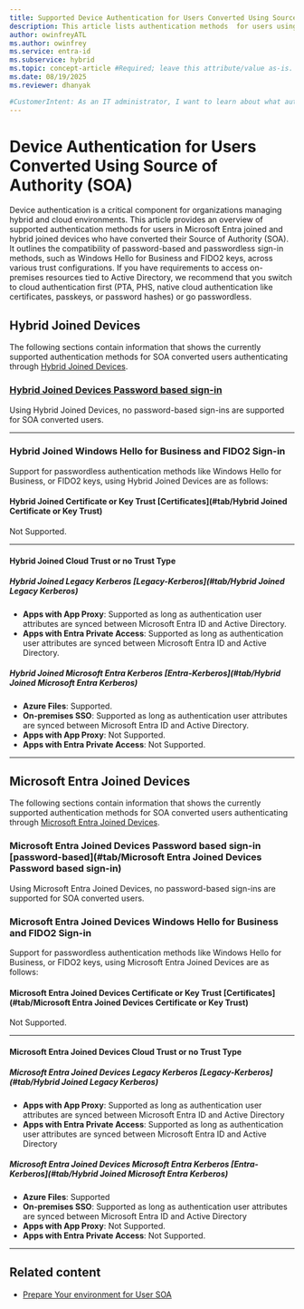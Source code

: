 ```yaml
---
title: Supported Device Authentication for Users Converted Using Source of Authority (SOA) 
description: This article lists authentication methods  for users using Microsoft Entra joined-devices, and information on if it supports users converted using Source of Authority.
author: owinfreyATL
ms.author: owinfrey
ms.service: entra-id
ms.subservice: hybrid
ms.topic: concept-article #Required; leave this attribute/value as-is.
ms.date: 08/19/2025
ms.reviewer: dhanyak

#CustomerIntent: As an IT administrator, I want to learn about what authentication methods are supported for SOA converted users so that I am informed about options when converting user's source of authority.
---
```


# Device Authentication for Users Converted Using Source of Authority (SOA) 

Device authentication is a critical component for organizations managing hybrid and cloud environments. This article provides an overview of supported authentication methods for users in Microsoft Entra joined and hybrid joined devices who have converted their Source of Authority (SOA). It outlines the compatibility of password-based and passwordless sign-in methods, such as Windows Hello for Business and FIDO2 keys, across various trust configurations. If you have requirements to access on-premises resources tied to Active Directory, we recommend that you switch to cloud authentication first (PTA, PHS, native cloud authentication like certificates, passkeys, or password hashes) or go passwordless. 

## Hybrid Joined Devices

The following sections contain information that shows the currently supported authentication methods for SOA converted users authenticating through [Hybrid Joined Devices](../../identity/devices/concept-hybrid-join.md).

### [Hybrid Joined Devices Password based sign-in](#tab/Hybrid)

Using Hybrid Joined Devices, no password-based sign-ins are supported for SOA converted users.

---

### Hybrid Joined Windows Hello for Business and FIDO2 Sign-in

Support for passwordless authentication methods like Windows Hello for Business, or FIDO2 keys, using Hybrid Joined Devices are as follows:

#### Hybrid Joined Certificate or Key Trust [Certificates](#tab/Hybrid Joined Certificate or Key Trust)

Not Supported.

---

#### Hybrid Joined Cloud Trust or no Trust Type

##### Hybrid Joined Legacy Kerberos [Legacy-Kerberos](#tab/Hybrid Joined Legacy Kerberos)

- **Apps with App Proxy**: Supported as long as authentication user attributes are synced between Microsoft Entra ID and Active Directory.
- **Apps with Entra Private Access**: Supported as long as authentication user attributes are synced between Microsoft Entra ID and Active Directory.

##### Hybrid Joined Microsoft Entra Kerberos [Entra-Kerberos](#tab/Hybrid Joined Microsoft Entra Kerberos)

- **Azure Files**: Supported.
- **On-premises SSO**: Supported as long as authentication user attributes are synced between Microsoft Entra ID and Active Directory.
- **Apps with App Proxy**: Not Supported.
- **Apps with Entra Private Access**: Not Supported.

---

## Microsoft Entra Joined Devices

The following sections contain information that shows the currently supported authentication methods for SOA converted users authenticating through [Microsoft Entra Joined Devices](../../identity/devices/concept-directory-join.md).

### Microsoft Entra Joined Devices Password based sign-in [password-based](#tab/Microsoft Entra Joined Devices Password based sign-in)

Using Microsoft Entra Joined Devices, no password-based sign-ins are supported for SOA converted users.

### Microsoft Entra Joined Devices Windows Hello for Business and FIDO2 Sign-in

Support for passwordless authentication methods like Windows Hello for Business, or FIDO2 keys, using Microsoft Entra Joined Devices are as follows:

#### Microsoft Entra Joined Devices Certificate or Key Trust [Certificates](#tab/Microsoft Entra Joined Devices Certificate or Key Trust)

Not Supported.

---

#### Microsoft Entra Joined Devices Cloud Trust or no Trust Type

##### Microsoft Entra Joined Devices Legacy Kerberos [Legacy-Kerberos](#tab/Hybrid Joined Legacy Kerberos)

- **Apps with App Proxy**: Supported as long as authentication user attributes are synced between Microsoft Entra ID and Active Directory
- **Apps with Entra Private Access**: Supported as long as authentication user attributes are synced between Microsoft Entra ID and Active Directory

##### Microsoft Entra Joined Devices Microsoft Entra Kerberos [Entra-Kerberos](#tab/Hybrid Joined Microsoft Entra Kerberos)

- **Azure Files**: Supported
- **On-premises SSO**: Supported as long as authentication user attributes are synced between Microsoft Entra ID and Active Directory
- **Apps with App Proxy**: Not Supported.
- **Apps with Entra Private Access**: Not Supported.

---

## Related content

- [Prepare Your environment for User SOA](prepare-user-source-of-authority-environment.md)
